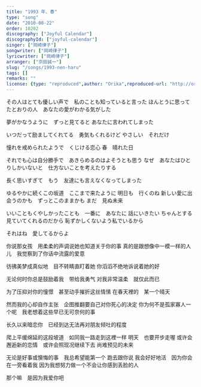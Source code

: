 ```yaml
---
title: "1993 年、春"
type: "song"
date: "2010-08-22"
order: 10202
discography: ["Joyful Calendar"]
discographyId: ["joyful-calendar"]
singer: ["岡崎律子"]
songwriter: ["岡崎律子"]
lyricwriter: ["岡崎律子"]
arranger: ["京田誠一"]
slug: "/songs/1993-nen-haru"
tags: []
remarks: ""
license: {type: "reproduced",author: "Orika",reproduced-url: "http://orikamushi.myweb.hinet.net/",reproduced-website: "織歌蟲網站"}
---
```


その人はとても優しい声で　私のことも知っていると言った 
ほんとうに思ってたとおりの人　あなたの愛がわかる気がした

夢がかなうように　ずっと見てると 
あなたに言われてしまった

いつだって励ましてくれてる　勇気もくれるけど 
やさしい　それだけ

憧れを戒められたようで　くじける恋心 
春　晴れた日

それでも心は自分勝手で　あきらめるのはよそうとも思う 
なぜ　あなたはひとりしかいないと　仕方ないことを考えたりする

長く思いすぎて　もう　友達にも言えなくなってしまった

ゆるやかに続くこの坂道　ここまで来たように 
明日も　行くのね 
新しい愛に出会うのかも　ずっとこのままかも 
まだ　見ぬ未来

いいこともくやしかったことも　一番に　あなたに 
話にいきたい 
ちゃんとする　見ていてくれるのだから 
恥ずかしくないよう私でいるから

それはね　愛してるからよ

<!-- 翻译 -->

你说那女孩　用柔柔的声调说她也知道关于你的事 
真的是跟想像中一模一样的人儿　我觉察到了你话中流露的爱意

彷彿美梦成真似地　目不转睛直盯着她 
你滔滔不绝地诉说着她的好

无论何时你总是鼓励着我　带给我勇气 
对我非常温柔　就仅此而已

为了压抑对你的憧憬　甚至动手摧折这丝情愫 
在春天裡的　某一个晴天

然而我的心却自作主张　企图推翻要自己对你死心的决定 
你为何不是孤家寡人一个呢　我老想着这些早已无可奈何的事

长久以来暗恋你　已经到达无法再对朋友倾吐的程度

爬上平缓绵延的这段坡道　如同我一路走到这裡一样 
明天　也要开步走喔 
或许会邂逅新的恋情　或许会照现况继续下去 
尚难预见的未来

无论是好事或懊悔的事　我总希望能第一个 
跑去跟你说 
我会好好地活　因为你会在一旁看着我 
因为我想努力做一个不会让你感到丢脸的人

那个嘛　是因为我爱你吧
